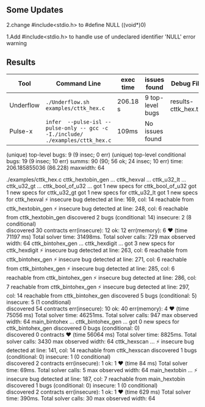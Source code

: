 ## Some Updates
2.change #include<stdio.h> to #define NULL ((void*)0)

1.Add #include<stdio.h> to handle use of undeclared identifier 'NULL' error warning

## Results

|Tool|Command Line|exec time|issues found|Debug File|
|----------------|-------------------------------|-----------------------------|---------------------------|-----|
|Underflow|`./Underflow.sh examples/cttk_hex.c`|206.18 s|9 top-level bugs|results-cttk_hex.txt|
|Pulse-x|`infer  --pulse-isl --pulse-only -- gcc -c -I./include/ ./examples/cttk_hex.c`|109ms|No issues found|



(unique) top-level bugs:
    9 (9 insec; 0 err)
(unique) top-level conditional bugs:
    19 (9 insec; 10 err)
summs:
    90 (90; 56 ok; 24 insec; 10 err)
time: 
    206.185855036 (86.228)
maxwidth: 64




./examples/cttk_hex.c
  cttk_hextobin_gen ... 
    cttk_hexval ... 
      cttk_u32_lt ... 
        cttk_u32_gt ... 
          cttk_bool_of_u32 ... 
          got 1 new specs for cttk_bool_of_u32
        got 1 new specs for cttk_u32_gt
      got 1 new specs for cttk_u32_lt
    got 1 new specs for cttk_hexval
  ⚡ insecure bug detected at line: 169, col: 14 reachable from cttk_hextobin_gen
  ⚡ insecure bug detected at line: 248, col: 6 reachable from cttk_hextobin_gen
  discovered 2 bugs (conditional: 14)  insecure: 2 (8 conditional)  
  discovered 30 contracts    err(insecure): 12   ok: 12   err(memory): 6  ❤   (time 71197 ms)
  Total solver time: 31498ms. Total solver calls: 729
  max observed width: 64
  cttk_bintohex_gen ... 
    cttk_hexdigit ... 
    got 3 new specs for cttk_hexdigit
  ⚡ insecure bug detected at line: 263, col: 6 reachable from cttk_bintohex_gen
  ⚡ insecure bug detected at line: 271, col: 6 reachable from cttk_bintohex_gen
  ⚡ insecure bug detected at line: 285, col: 6 reachable from cttk_bintohex_gen
  ⚡ insecure bug detected at line: 286, col: 7 reachable from cttk_bintohex_gen
  ⚡ insecure bug detected at line: 297, col: 14 reachable from cttk_bintohex_gen
  discovered 5 bugs (conditional: 5)  insecure: 5 (1 conditional)  
  discovered 54 contracts    err(insecure): 10   ok: 40   err(memory): 4  ❤   (time 75056 ms)
  Total solver time: 46251ms. Total solver calls: 947
  max observed width: 64
  main_bintohex ... 
    cttk_bintohex_gen ... 
    got 0 new specs for cttk_bintohex_gen
  discovered 0 bugs (conditional: 0)  
  discovered 0 contracts   ❤   (time 56064 ms)
  Total solver time: 8825ms. Total solver calls: 3430
  max observed width: 64
  cttk_hexscan ... 
  ⚡ insecure bug detected at line: 141, col: 14 reachable from cttk_hexscan
  discovered 1 bugs (conditional: 0)  insecure: 1 (0 conditional)  
  discovered 2 contracts    err(insecure): 1   ok: 1  ❤   (time 84 ms)
  Total solver time: 69ms. Total solver calls: 5
  max observed width: 64
  main_hextobin ... 
  ⚡ insecure bug detected at line: 187, col: 7 reachable from main_hextobin
  discovered 1 bugs (conditional: 0)  insecure: 1 (0 conditional)  
  discovered 2 contracts    err(insecure): 1   ok: 1  ❤   (time 629 ms)
  Total solver time: 390ms. Total solver calls: 30
  max observed width: 64
